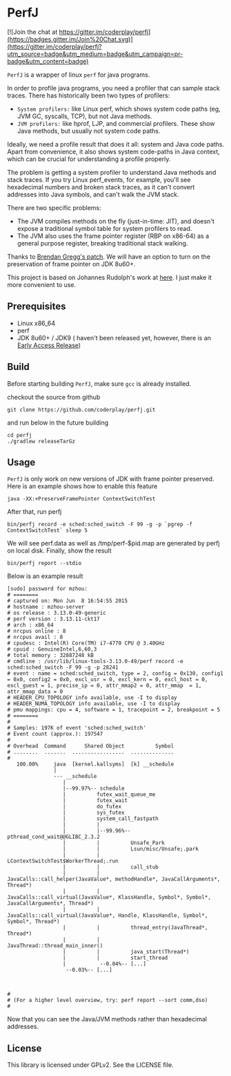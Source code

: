 # PerfJ

[![Join the chat at https://gitter.im/coderplay/perfj](https://badges.gitter.im/Join%20Chat.svg)](https://gitter.im/coderplay/perfj?utm_source=badge&utm_medium=badge&utm_campaign=pr-badge&utm_content=badge)

`PerfJ` is a wrapper of linux `perf` for java programs.

In order to profile java programs, you need a profiler that can sample stack traces. There has historically been two types of profilers:

* `System profilers:` like Linux perf, which shows system code paths (eg, JVM GC, syscalls, TCP), but not Java methods.
* `JVM profilers:` like hprof, LJP, and commercial profilers. These show Java methods, but usually not system code paths.

Ideally, we need a profile result that does it all: system and Java code paths. Apart from convenience, it also shows system code-paths in Java context, which can be crucial for understanding a profile properly.

The problem is getting a system profiler to understand Java methods and stack traces. If you try Linux perf_events, for example, you'll see hexadecimal numbers and broken stack traces, as it can't convert addresses into Java symbols, and can't walk the JVM stack.

There are two specific problems:

* The JVM compiles methods on the fly (just-in-time: JIT), and doesn't expose a traditional symbol table for system profilers to read.
* The JVM also uses the frame pointer register (RBP on x86-64) as a general purpose register, breaking traditional stack walking.


Thanks to [Brendan Gregg's patch](https://bugs.openjdk.java.net/browse/JDK-8068945). We will have an option to turn on the preservation of frame pointer on JDK 8u60+.

This project is based on Johannes Rudolph's work at [here](https://github.com/jrudolph/perf-map-agent). I just make it more convenient to use.

## Prerequisites

* Linux x86_64
* perf
* JDK 8u60+ / JDK9 ( haven't been released yet, however, there is an [Early Access Release](https://jdk8.java.net/download.html))

## Build

Before starting building `PerfJ`, make sure `gcc` is already installed.


checkout the source from github

    git clone https://github.com/coderplay/perfj.git

and run below in the future building

    cd perfj
    ./gradlew releaseTarGz

## Usage

`PerfJ` is only work on new versions of JDK with frame pointer preserved. Here is an example shows how to enable this feature

    java -XX:+PreserveFramePointer ContextSwitchTest

After that, run perfj

    bin/perfj record -e sched:sched_switch -F 99 -g -p `pgrep -f ContextSwitchTest` sleep 5

We will see perf.data as well as /tmp/perf-$pid.map are generated by perfj on local disk. Finally, show the result

    bin/perfj report --stdio

Below is an example result

```
[sudo] password for mzhou:
# ========
# captured on: Mon Jun  8 16:54:55 2015
# hostname : mzhou-server
# os release : 3.13.0-49-generic
# perf version : 3.13.11-ckt17
# arch : x86_64
# nrcpus online : 8
# nrcpus avail : 8
# cpudesc : Intel(R) Core(TM) i7-4770 CPU @ 3.40GHz
# cpuid : GenuineIntel,6,60,3
# total memory : 32887248 kB
# cmdline : /usr/lib/linux-tools-3.13.0-49/perf record -e sched:sched_switch -F 99 -g -p 28241
# event : name = sched:sched_switch, type = 2, config = 0x130, config1 = 0x0, config2 = 0x0, excl_usr = 0, excl_kern = 0, excl_host = 0, excl_guest = 1, precise_ip = 0, attr_mmap2 = 0, attr_mmap  = 1, attr_mmap_data = 0
# HEADER_CPU_TOPOLOGY info available, use -I to display
# HEADER_NUMA_TOPOLOGY info available, use -I to display
# pmu mappings: cpu = 4, software = 1, tracepoint = 2, breakpoint = 5
# ========
#
# Samples: 197K of event 'sched:sched_switch'
# Event count (approx.): 197547
#
# Overhead  Command      Shared Object          Symbol
# ........  .......  .................  ..............
#
   100.00%     java  [kernel.kallsyms]  [k] __schedule
               |
               --- __schedule
                  |
                  |--99.97%-- schedule
                  |          futex_wait_queue_me
                  |          futex_wait
                  |          do_futex
                  |          sys_futex
                  |          system_call_fastpath
                  |          |
                  |          |--99.96%-- pthread_cond_wait@@GLIBC_2.3.2
                  |          |          Unsafe_Park
                  |          |          Lsun/misc/Unsafe;.park
                  |          |          LContextSwitchTest$WorkerThread;.run
                  |          |          call_stub
                  |          |          JavaCalls::call_helper(JavaValue*, methodHandle*, JavaCallArguments*, Thread*)
                  |          |          JavaCalls::call_virtual(JavaValue*, KlassHandle, Symbol*, Symbol*, JavaCallArguments*, Thread*)
                  |          |          JavaCalls::call_virtual(JavaValue*, Handle, KlassHandle, Symbol*, Symbol*, Thread*)
                  |          |          thread_entry(JavaThread*, Thread*)
                  |          |          JavaThread::thread_main_inner()
                  |          |          java_start(Thread*)
                  |          |          start_thread
                  |           --0.04%-- [...]
                   --0.03%-- [...]



#
# (For a higher level overview, try: perf report --sort comm,dso)
#

```
Now that you can see the Java/JVM methods rather than hexadecimal addresses.

## License

This library is licensed under GPLv2. See the LICENSE file.
